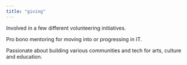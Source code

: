 ```yaml
---
title: "giving"
---
```


Involved in a few different volunteering initiatives.

Pro bono mentoring for moving into or progressing in IT.

Passionate about building various communities and tech for arts, culture and education.
